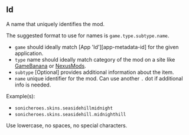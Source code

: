 ## Id

A name that uniquely identifies the mod.

The suggested format to use for names is `game.type.subtype.name`.

- `game` should ideally match [App 'Id'][app-metadata-id] for the given application.
- `type` name should ideally match category of the mod on a site like [GameBanana](https://gamebanana.com) or [NexusMods](https://www.nexusmods.com).
- `subtype` [Optional] provides additional information about the item.
- `name` unique identifier for the mod. Can use another `.` dot if additional info is needed.

Example(s):

- `sonicheroes.skins.seasidehillmidnight`
- `sonicheroes.skins.seasidehill.midnighthill`

Use lowercase, no spaces, no special characters.
